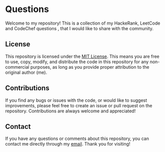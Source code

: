 # Questions
Welcome to my repository! This is a collection of my HackeRank, LeetCode and CodeChef questions , that I would like to share with the community.

## License
This repository is licensed under the [MIT License](https://github.com/moonLight-7k/Hacker-Rank-Question/blob/main/LICENSE). This means you are free to use, copy, modify, and distribute the code in this repository for any non-commercial purposes, as long as you provide proper attribution to the original author (me).

## Contributions
If you find any bugs or issues with the code, or would like to suggest improvements, please feel free to create an issue or pull request on the repository. Contributions are always welcome and appreciated!

## Contact
If you have any questions or comments about this repository, you can contact me directly through my [email](suhelkhan87514@gmail.com). Thank you for visiting!
